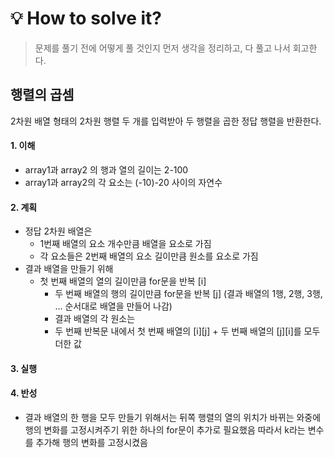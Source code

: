 
# 💡 How to solve it?
> 문제를 풀기 전에 어떻게 풀 것인지 먼저 생각을 정리하고, 다 풀고 나서 회고한다.

## 행렬의 곱셈
2차원 배열 형태의 2차원 행렬 두 개를 입력받아 두 행렬을 곱한 정답 행렬을 반환한다.

#### 1. 이해
- array1과 array2 의 행과 열의 길이는 2-100
- array1과 array2의 각 요소는 (-10)-20 사이의 자연수

#### 2. 계획
- 정답 2차원 배열은
  - 1번째 배열의 요소 개수만큼 배열을 요소로 가짐
  - 각 요소들은 2번째 배열의 요소 길이만큼 원소를 요소로 가짐
- 결과 배열을 만들기 위해
  - 첫 번째 배열의 열의 길이만큼 for문을 반복 [i]
    - 두 번째 배열의 행의 길이만큼 for문을 반복 [j]
      (결과 배열의 1행, 2행, 3행, ... 순서대로 배열을 만들어 나감)
    - 결과 배열의 각 원소는
    - 두 번째 반복문 내에서 첫 번째 배열의 [i][j] + 두 번째 배열의 [j][i]를 모두 더한 값


#### 3. 실행

#### 4. 반성
- 결과 배열의 한 행을 모두 만들기 위해서는 뒤쪽 행렬의 열의 위치가 바뀌는 와중에
  행의 변화를 고정시켜주기 위한 하나의 for문이 추가로 필요했음
  따라서 k라는 변수를 추가해 행의 변화를 고정시켰음
